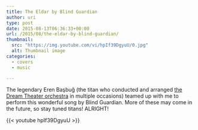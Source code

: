 ```yaml
---
title: The Eldar by Blind Guardian
author: uri
type: post
date: 2015-08-13T06:36:33+00:00
url: /2015/08/the-eldar-by-blind-guardian/
thumbnail:
  src: "https://img.youtube.com/vi/hpIf39DgyuU/0.jpg"
  alt: Thumbnail image
categories:
  - covers
  - music

---
```

The legendary Eren Başbuğ (the titan who conducted and arranged [the Dream Theater orchestra][1] in multiple occasions) teamed up with me to perform this wonderful song by Blind Guardian. More of these may come in the future, so stay tuned titans! ALRIGHT!

{{< youtube hpIf39DgyuU >}}</iframe>

 [1]: https://www.youtube.com/watch?v=-8ncb21mbJE
